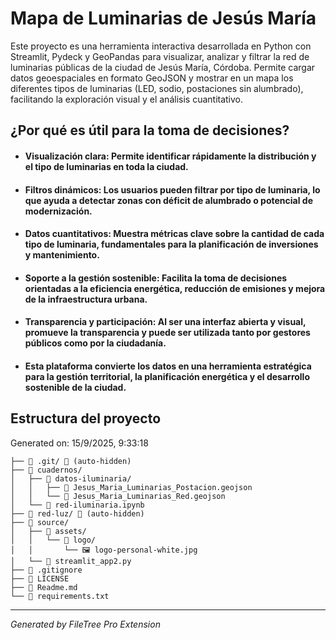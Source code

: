 # Mapa de Luminarias de Jesús María

Este proyecto es una herramienta interactiva desarrollada en Python con Streamlit, Pydeck y GeoPandas para visualizar, analizar y filtrar la red de luminarias públicas de la ciudad de Jesús María, Córdoba. Permite cargar datos geoespaciales en formato GeoJSON y mostrar en un mapa los diferentes tipos de luminarias (LED, sodio, postaciones sin alumbrado), facilitando la exploración visual y el análisis cuantitativo.

## ¿Por qué es útil para la toma de decisiones?


- #### Visualización clara: Permite identificar rápidamente la distribución y el tipo de luminarias en toda la ciudad.

- #### Filtros dinámicos: Los usuarios pueden filtrar por tipo de luminaria, lo que ayuda a detectar zonas con déficit de alumbrado o potencial de modernización.

- #### Datos cuantitativos: Muestra métricas clave sobre la cantidad de cada tipo de luminaria, fundamentales para la planificación de inversiones y mantenimiento.

- #### Soporte a la gestión sostenible: Facilita la toma de decisiones orientadas a la eficiencia energética, reducción de emisiones y mejora de la infraestructura urbana.

- #### Transparencia y participación: Al ser una interfaz abierta y visual, promueve la transparencia y puede ser utilizada tanto por gestores públicos como por la ciudadanía.

- #### Esta plataforma convierte los datos en una herramienta estratégica para la gestión territorial, la planificación energética y el desarrollo sostenible de la ciudad.


## Estructura del proyecto

Generated on: 15/9/2025, 9:33:18

```
├── 📁 .git/ 🚫 (auto-hidden)
├── 📁 cuadernos/
│   ├── 📁 datos-iluminaria/
│   │   ├── 📄 Jesus_Maria_Luminarias_Postacion.geojson
│   │   └── 📄 Jesus_Maria_Luminarias_Red.geojson
│   └── 📓 red-iluminaria.ipynb
├── 📁 red-luz/ 🚫 (auto-hidden)
├── 📁 source/
│   ├── 📁 assets/
│   │   └── 📁 logo/
│   │       └── 🖼️ logo-personal-white.jpg
│   └── 🐍 streamlit_app2.py
├── 🚫 .gitignore
├── 📜 LICENSE
├── 📖 Readme.md
└── 📄 requirements.txt
```

---
*Generated by FileTree Pro Extension*